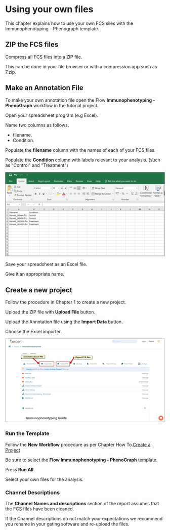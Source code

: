 # Using your own files

This chapter explains how to use your own FCS siles with the Immunophenotyping - Phenograph template.

## ZIP the FCS files

Compress all FCS files into a ZIP file.

This can be done in your file browser or with a compression app such as 7.zip.

## Make an Annotation File

To make your own annotation file open the Flow **Immunophenotyping - PhenoGraph** workflow in the tutorial project.

Open your spreadsheet program (e.g Excel).

Name two columns as follows.

- filename.
- Condition.

Populate the **filename** column with the names of each of your FCS files.

Populate the **Condition** column with labels relevant to your analysis. (such as "Control" and "Treatment")

![Screenshot](images/4_make_annotation.jpg)

Save your spreadsheet as an Excel file.

Give it an appropriate name.

## Create a new project

Follow the procedure in Chapter 1 to create a new project.

Upload the ZIP file with **Upload File** button.

Upload the Annotation file using the **Import Data** button.

Choose the Excel importer.

![Screenshot](images/4_uploads.jpg)

### Run the Template

Follow the **New Workflow** procedure as per Chapter How To.[Create a Project](https://tercen.github.io/immunophenotyping_guide/pre-release/1_template/)

Be sure to select the **Flow Immunophenotyping - PhenoGraph** template.

Press **Run All**.

Select your own files for the analysis.

### Channel Descriptions

The **Channel Names and descriptions** section of the report assumes that the FCS files have been cleaned.

If the Channel descriptions do not match your expectations we recommend you rename in your gating software and re-upload the files.
